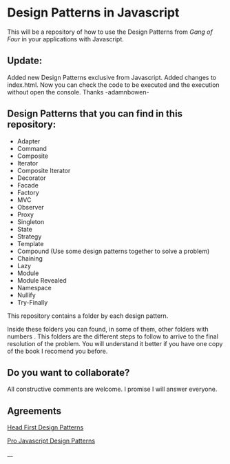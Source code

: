 # Design Patterns in Javascript
This will be a repository of how to use the Design Patterns from *Gang of Four* in your applications with Javascript.

## Update:
Added new Design Patterns exclusive from Javascript.
Added changes to index.html. Now you can check the code to be executed and the execution without open the console. Thanks -adamnbowen-

## Design Patterns that you can find in this repository:

* Adapter
* Command
* Composite
* Iterator
* Composite Iterator
* Decorator
* Facade
* Factory
* MVC
* Observer
* Proxy
* Singleton
* State
* Strategy
* Template
* Compound (Use some design patterns together to solve a problem)
* Chaining
* Lazy
* Module
* Module Revealed
* Namespace
* Nullify
* Try-Finally

This repository contains a folder by each design pattern.

Inside these folders you can found, in some of them, other folders with numbers . This folders are the different steps to follow to arrive to the final resolution of the problem.
You will understand it better if you have one copy of the book I recomend you before.

## Do you want to collaborate?

All constructive comments are welcome. I promise I will answer everyone.

## Agreements

[Head First Design Patterns](http://www.amazon.com/First-Design-Patterns-Elisabeth-Freeman/dp/0596007124/ref=sr_1_1?ie=UTF8&qid=1316512770&sr=8-1)

[Pro Javascript Design Patterns](http://www.amazon.com/Pro-JavaScript-Design-Patterns-Object-Oriented/dp/159059908X)  

__
